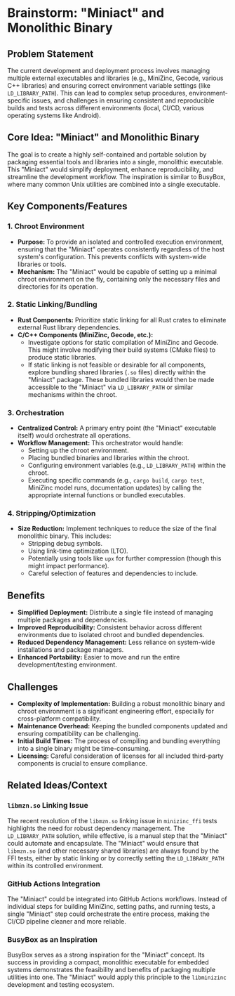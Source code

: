 # Brainstorm: "Miniact" and Monolithic Binary

## Problem Statement
The current development and deployment process involves managing multiple external executables and libraries (e.g., MiniZinc, Gecode, various C++ libraries) and ensuring correct environment variable settings (like `LD_LIBRARY_PATH`). This can lead to complex setup procedures, environment-specific issues, and challenges in ensuring consistent and reproducible builds and tests across different environments (local, CI/CD, various operating systems like Android).

## Core Idea: "Miniact" and Monolithic Binary
The goal is to create a highly self-contained and portable solution by packaging essential tools and libraries into a single, monolithic executable. This "Miniact" would simplify deployment, enhance reproducibility, and streamline the development workflow. The inspiration is similar to BusyBox, where many common Unix utilities are combined into a single executable.

## Key Components/Features

### 1. Chroot Environment
*   **Purpose:** To provide an isolated and controlled execution environment, ensuring that the "Miniact" operates consistently regardless of the host system's configuration. This prevents conflicts with system-wide libraries or tools.
*   **Mechanism:** The "Miniact" would be capable of setting up a minimal chroot environment on the fly, containing only the necessary files and directories for its operation.

### 2. Static Linking/Bundling
*   **Rust Components:** Prioritize static linking for all Rust crates to eliminate external Rust library dependencies.
*   **C/C++ Components (MiniZinc, Gecode, etc.):**
    *   Investigate options for static compilation of MiniZinc and Gecode. This might involve modifying their build systems (CMake files) to produce static libraries.
    *   If static linking is not feasible or desirable for all components, explore bundling shared libraries (`.so` files) directly within the "Miniact" package. These bundled libraries would then be made accessible to the "Miniact" via `LD_LIBRARY_PATH` or similar mechanisms within the chroot.

### 3. Orchestration
*   **Centralized Control:** A primary entry point (the "Miniact" executable itself) would orchestrate all operations.
*   **Workflow Management:** This orchestrator would handle:
    *   Setting up the chroot environment.
    *   Placing bundled binaries and libraries within the chroot.
    *   Configuring environment variables (e.g., `LD_LIBRARY_PATH`) within the chroot.
    *   Executing specific commands (e.g., `cargo build`, `cargo test`, MiniZinc model runs, documentation updates) by calling the appropriate internal functions or bundled executables.

### 4. Stripping/Optimization
*   **Size Reduction:** Implement techniques to reduce the size of the final monolithic binary. This includes:
    *   Stripping debug symbols.
    *   Using link-time optimization (LTO).
    *   Potentially using tools like `upx` for further compression (though this might impact performance).
    *   Careful selection of features and dependencies to include.

## Benefits
*   **Simplified Deployment:** Distribute a single file instead of managing multiple packages and dependencies.
*   **Improved Reproducibility:** Consistent behavior across different environments due to isolated chroot and bundled dependencies.
*   **Reduced Dependency Management:** Less reliance on system-wide installations and package managers.
*   **Enhanced Portability:** Easier to move and run the entire development/testing environment.

## Challenges
*   **Complexity of Implementation:** Building a robust monolithic binary and chroot environment is a significant engineering effort, especially for cross-platform compatibility.
*   **Maintenance Overhead:** Keeping the bundled components updated and ensuring compatibility can be challenging.
*   **Initial Build Times:** The process of compiling and bundling everything into a single binary might be time-consuming.
*   **Licensing:** Careful consideration of licenses for all included third-party components is crucial to ensure compliance.

## Related Ideas/Context

### `libmzn.so` Linking Issue
The recent resolution of the `libmzn.so` linking issue in `minizinc_ffi` tests highlights the need for robust dependency management. The `LD_LIBRARY_PATH` solution, while effective, is a manual step that the "Miniact" could automate and encapsulate. The "Miniact" would ensure that `libmzn.so` (and other necessary shared libraries) are always found by the FFI tests, either by static linking or by correctly setting the `LD_LIBRARY_PATH` within its controlled environment.

### GitHub Actions Integration
The "Miniact" could be integrated into GitHub Actions workflows. Instead of individual steps for building MiniZinc, setting paths, and running tests, a single "Miniact" step could orchestrate the entire process, making the CI/CD pipeline cleaner and more reliable.

### BusyBox as an Inspiration
BusyBox serves as a strong inspiration for the "Miniact" concept. Its success in providing a compact, monolithic executable for embedded systems demonstrates the feasibility and benefits of packaging multiple utilities into one. The "Miniact" would apply this principle to the `libminizinc` development and testing ecosystem.
